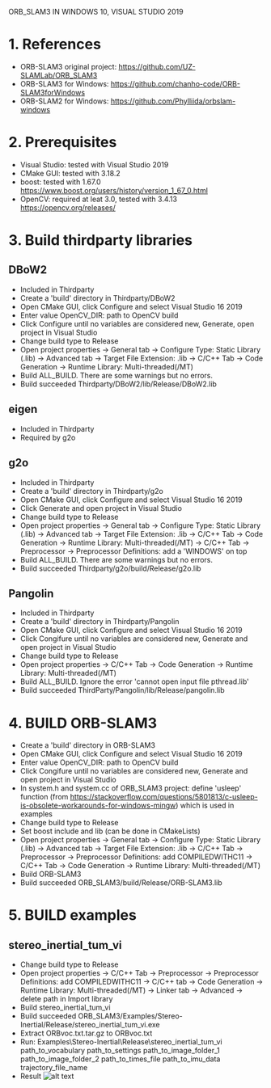 ORB_SLAM3 IN WINDOWS 10, VISUAL STUDIO 2019 

# 1. References
- ORB-SLAM3 original project: https://github.com/UZ-SLAMLab/ORB_SLAM3
- ORB-SLAM3 for Windows: https://github.com/chanho-code/ORB-SLAM3forWindows
- ORB-SLAM2 for Windows: https://github.com/Phylliida/orbslam-windows

# 2. Prerequisites
- Visual Studio: tested with Visual Studio 2019
- CMake GUI: tested with 3.18.2
- boost: tested with 1.67.0 https://www.boost.org/users/history/version_1_67_0.html
- OpenCV: required at leat 3.0, tested with 3.4.13 https://opencv.org/releases/

# 3. Build thirdparty libraries

## DBoW2
- Included in Thirdparty
- Create a 'build' directory in Thirdparty/DBoW2  
- Open CMake GUI, click Configure and select Visual Studio 16 2019 
- Enter value OpenCV_DIR: path to OpenCV build
- Click Configure until no variables are considered new, Generate, open project in Visual Studio
- Change build type to Release 
- Open project properties 
	-> General tab -> Configure Type: Static Library (.lib)
	-> Advanced tab -> Target File Extension: .lib
	-> C/C++ Tab -> Code Generation -> Runtime Library: Multi-threaded(/MT)
- Build ALL_BUILD. There are some warnings but no errors.
- Build succeeded Thirdparty/DBoW2/lib/Release/DBoW2.lib

## eigen
- Included in Thirdparty
- Required by g2o

## g2o
- Included in Thirdparty
- Create a 'build' directory in Thirdparty/g2o
- Open CMake GUI, click Configure and select Visual Studio 16 2019  
- Click Generate and open project in Visual Studio
- Change build type to Release
- Open project properties 
	-> General tab -> Configure Type: Static Library (.lib)
	-> Advanced tab -> Target File Extension: .lib
	-> C/C++ Tab -> Code Generation -> Runtime Library: Multi-threaded(/MT)
	-> C/C++ Tab -> Preprocessor -> Preprocessor Definitions: add a 'WINDOWS' on top 
- Build ALL_BUILD. There are some warnings but no errors.
- Build succeeded Thirdparty/g2o/build/Release/g2o.lib

## Pangolin
- Included in Thirdparty
- Create a 'build' directory in Thirdparty/Pangolin
- Open CMake GUI, click Configure and select Visual Studio 16 2019
- Click Congifure until no variables are considered new, Generate and open project in Visual Studio
- Change build type to Release
- Open project properties 
	-> C/C++ Tab -> Code Generation -> Runtime Library: Multi-threaded(/MT) 
- Build ALL_BUILD. Ignore the error 'cannot open input file pthread.lib'
- Build succeeded ThirdParty/Pangolin/lib/Release/pangolin.lib

# 4. BUILD ORB-SLAM3
- Create a 'build' directory in ORB-SLAM3
- Open CMake GUI, click Configure and select Visual Studio 16 2019
- Enter value OpenCV_DIR: path to OpenCV build
- Click Congifure until no variables are considered new, Generate and open project in Visual Studio
- In system.h and system.cc of ORB_SLAM3 project: define 'usleep' function (from https://stackoverflow.com/questions/5801813/c-usleep-is-obsolete-workarounds-for-windows-mingw) which is used in examples
- Change build type to Release
- Set boost include and lib (can be done in CMakeLists)
- Open project properties 
	-> General tab -> Configure Type: Static Library (.lib)
	-> Advanced tab -> Target File Extension: .lib
	-> C/C++ Tab -> Preprocessor -> Preprocessor Definitions: add COMPILEDWITHC11
	-> C/C++ Tab -> Code Generation -> Runtime Library: Multi-threaded(/MT)
- Build ORB-SLAM3
- Build succeeded ORB_SLAM3/build/Release/ORB-SLAM3.lib

# 5. BUILD examples
## stereo_inertial_tum_vi
- Change build type to Release
- Open project properties
	-> C/C++ Tab -> Preprocessor -> Preprocessor Definitions: add COMPILEDWITHC11
	-> C/C++ tab -> Code Generation -> Runtime Library: Multi-threaded(/MT)
	-> Linker tab -> Advanced -> delete path in Import library
- Build stereo_inertial_tum_vi
- Build succeeded ORB_SLAM3/Examples/Stereo-Inertial/Release/stereo_inertial_tum_vi.exe
- Extract ORBvoc.txt.tar.gz to ORBvoc.txt
- Run: Examples\Stereo-Inertial\Release\stereo_inertial_tum_vi
	path_to_vocabulary
	path_to_settings
	path_to_image_folder_1
	path_to_image_folder_2
	path_to_times_file
	path_to_imu_data
	trajectory_file_name
- Result
![alt text](https://github.com/ds-ly/orbslam3-windows/blob/master/example_stereo_intertial_tum_vi.png)
